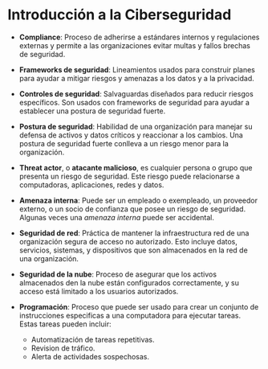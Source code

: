 # Introducción a la Ciberseguridad

- **Compliance**: Proceso de adherirse a estándares internos y regulaciones
  externas y permite a las organizaciones evitar multas y fallos brechas de
  seguridad.

- **Frameworks de seguridad**: Lineamientos usados para construir planes para
  ayudar a mitigar riesgos y amenazas a los datos y a la privacidad.

- **Controles de seguridad**: Salvaguardas diseñados para reducir riesgos
  específicos. Son usados con frameworks de seguridad para ayudar a establecer
  una postura de seguridad fuerte.

- **Postura de seguridad**: Habilidad de una organización para manejar su
  defensa de activos y datos críticos y reaccionar a los cambios. Una postura de
  seguridad fuerte conlleva a un riesgo menor para la organización.

- **Threat actor**, o **atacante malicioso**, es cualquier persona o grupo que
  presenta un riesgo de seguridad. Este riesgo puede relacionarse a
  computadoras, aplicaciones, redes y datos.

- **Amenaza interna**: Puede ser un empleado o exempleado, un proveedor externo,
  o un socio de confianza que posee un riesgo de seguridad. Algunas veces una
  _amenaza interna_ puede ser accidental.

- **Seguridad de red**: Práctica de mantener la infraestructura red de una
  organización segura de acceso no autorizado. Esto incluye datos, servicios,
  sistemas, y dispositivos que son almacenados en la red de una organización.

- **Seguridad de la nube**: Proceso de asegurar que los activos almacenados den
  la nube están configurados correctamente, y su acceso está limitado a los
  usuarios autorizados.

- **Programación**: Proceso que puede ser usado para crear un conjunto de
  instrucciones especificas a una computadora para ejecutar tareas. Estas tareas
  pueden incluir:
  - Automatización de tareas repetitivas.
  - Revision de tráfico.
  - Alerta de actividades sospechosas.
